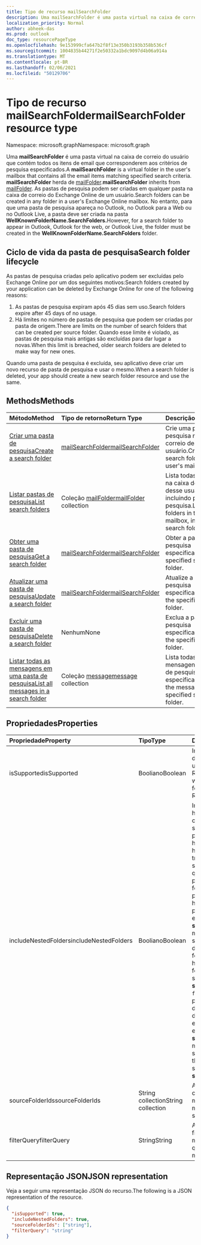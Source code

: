 ```yaml
---
title: Tipo de recurso mailSearchFolder
description: Uma mailSearchFolder é uma pasta virtual na caixa de correio do usuário que contém todos os itens de email que corresponderem aos critérios de pesquisa especificados. mailSearchFolder herda de mailFolder.
localization_priority: Normal
author: abheek-das
ms.prod: outlook
doc_type: resourcePageType
ms.openlocfilehash: 9e153999cfa647b2f8f13e350b3193b358b536cf
ms.sourcegitcommit: 1004835b44271f2e50332a1bdc9097d4b06a914a
ms.translationtype: MT
ms.contentlocale: pt-BR
ms.lasthandoff: 02/06/2021
ms.locfileid: "50129706"
---
```

# <a name="mailsearchfolder-resource-type"></a><span data-ttu-id="8e15e-104">Tipo de recurso mailSearchFolder</span><span class="sxs-lookup"><span data-stu-id="8e15e-104">mailSearchFolder resource type</span></span>

<span data-ttu-id="8e15e-105">Namespace: microsoft.graph</span><span class="sxs-lookup"><span data-stu-id="8e15e-105">Namespace: microsoft.graph</span></span>

<span data-ttu-id="8e15e-106">Uma **mailSearchFolder** é uma pasta virtual na caixa de correio do usuário que contém todos os itens de email que corresponderem aos critérios de pesquisa especificados.</span><span class="sxs-lookup"><span data-stu-id="8e15e-106">A **mailSearchFolder** is a virtual folder in the user's mailbox that contains all the email items matching specified search criteria.</span></span> <span data-ttu-id="8e15e-107">**mailSearchFolder** herda de [mailFolder](mailfolder.md).</span><span class="sxs-lookup"><span data-stu-id="8e15e-107">**mailSearchFolder** inherits from [mailFolder](mailfolder.md).</span></span> <span data-ttu-id="8e15e-108">As pastas de pesquisa podem ser criadas em qualquer pasta na caixa de correio do Exchange Online de um usuário.</span><span class="sxs-lookup"><span data-stu-id="8e15e-108">Search folders can be created in any folder in a user's Exchange Online mailbox.</span></span> <span data-ttu-id="8e15e-109">No entanto, para que uma pasta de pesquisa apareça no Outlook, no Outlook para a Web ou no Outlook Live, a pasta deve ser criada na pasta **WellKnownFolderName.SearchFolders.**</span><span class="sxs-lookup"><span data-stu-id="8e15e-109">However, for a search folder to appear in Outlook, Outlook for the web, or Outlook Live, the folder must be created in the **WellKnownFolderName.SearchFolders** folder.</span></span> 

## <a name="search-folder-lifecycle"></a><span data-ttu-id="8e15e-110">Ciclo de vida da pasta de pesquisa</span><span class="sxs-lookup"><span data-stu-id="8e15e-110">Search folder lifecycle</span></span>

<span data-ttu-id="8e15e-111">As pastas de pesquisa criadas pelo aplicativo podem ser excluídas pelo Exchange Online por um dos seguintes motivos:</span><span class="sxs-lookup"><span data-stu-id="8e15e-111">Search folders created by your application can be deleted by Exchange Online for one of the following reasons:</span></span>

1.  <span data-ttu-id="8e15e-112">As pastas de pesquisa expiram após 45 dias sem uso.</span><span class="sxs-lookup"><span data-stu-id="8e15e-112">Search folders expire after 45 days of no usage.</span></span> 
2.  <span data-ttu-id="8e15e-113">Há limites no número de pastas de pesquisa que podem ser criadas por pasta de origem.</span><span class="sxs-lookup"><span data-stu-id="8e15e-113">There are limits on the number of search folders that can be created per source folder.</span></span> <span data-ttu-id="8e15e-114">Quando esse limite é violado, as pastas de pesquisa mais antigas são excluídas para dar lugar a novas.</span><span class="sxs-lookup"><span data-stu-id="8e15e-114">When this limit is breached, older search folders are deleted to make way for new ones.</span></span> 

<span data-ttu-id="8e15e-115">Quando uma pasta de pesquisa é excluída, seu aplicativo deve criar um novo recurso de pasta de pesquisa e usar o mesmo.</span><span class="sxs-lookup"><span data-stu-id="8e15e-115">When a search folder is deleted, your app should create a new search folder resource and use the same.</span></span>


## <a name="methods"></a><span data-ttu-id="8e15e-116">Methods</span><span class="sxs-lookup"><span data-stu-id="8e15e-116">Methods</span></span>

| <span data-ttu-id="8e15e-117">Método</span><span class="sxs-lookup"><span data-stu-id="8e15e-117">Method</span></span> | <span data-ttu-id="8e15e-118">Tipo de retorno</span><span class="sxs-lookup"><span data-stu-id="8e15e-118">Return Type</span></span>  | <span data-ttu-id="8e15e-119">Descrição</span><span class="sxs-lookup"><span data-stu-id="8e15e-119">Description</span></span> |
|:---------------|:--------|:----------|
| [<span data-ttu-id="8e15e-120">Criar uma pasta de pesquisa</span><span class="sxs-lookup"><span data-stu-id="8e15e-120">Create a search folder</span></span>](../api/mailsearchfolder-post.md) | [<span data-ttu-id="8e15e-121">mailSearchFolder</span><span class="sxs-lookup"><span data-stu-id="8e15e-121">mailSearchFolder</span></span>](mailsearchfolder.md) | <span data-ttu-id="8e15e-122">Crie uma pasta de pesquisa na caixa de correio desse usuário.</span><span class="sxs-lookup"><span data-stu-id="8e15e-122">Create a search folder in this user's mailbox.</span></span> |
| [<span data-ttu-id="8e15e-123">Listar pastas de pesquisa</span><span class="sxs-lookup"><span data-stu-id="8e15e-123">List search folders</span></span>](../api/mailfolder-list-childfolders.md) | <span data-ttu-id="8e15e-124">Coleção [mailFolder](mailfolder.md)</span><span class="sxs-lookup"><span data-stu-id="8e15e-124">[mailFolder](mailfolder.md) collection</span></span> | <span data-ttu-id="8e15e-125">Lista todas as pastas na caixa de correio desse usuário, incluindo pastas de pesquisa.</span><span class="sxs-lookup"><span data-stu-id="8e15e-125">List all the folders in this user's mailbox, including search folders.</span></span> |
| [<span data-ttu-id="8e15e-126">Obter uma pasta de pesquisa</span><span class="sxs-lookup"><span data-stu-id="8e15e-126">Get a search folder</span></span>](../api/mailfolder-get.md) | [<span data-ttu-id="8e15e-127">mailSearchFolder</span><span class="sxs-lookup"><span data-stu-id="8e15e-127">mailSearchFolder</span></span>](mailsearchfolder.md) | <span data-ttu-id="8e15e-128">Obter a pasta de pesquisa especificada.</span><span class="sxs-lookup"><span data-stu-id="8e15e-128">Get the specified search folder.</span></span> |
| [<span data-ttu-id="8e15e-129">Atualizar uma pasta de pesquisa</span><span class="sxs-lookup"><span data-stu-id="8e15e-129">Update a search folder</span></span>](../api/mailsearchfolder-update.md) | [<span data-ttu-id="8e15e-130">mailSearchFolder</span><span class="sxs-lookup"><span data-stu-id="8e15e-130">mailSearchFolder</span></span>](mailsearchfolder.md) | <span data-ttu-id="8e15e-131">Atualize a pasta de pesquisa especificada.</span><span class="sxs-lookup"><span data-stu-id="8e15e-131">Update the specified search folder.</span></span> |
| [<span data-ttu-id="8e15e-132">Excluir uma pasta de pesquisa</span><span class="sxs-lookup"><span data-stu-id="8e15e-132">Delete a search folder</span></span>](../api/mailfolder-delete.md) | <span data-ttu-id="8e15e-133">Nenhum</span><span class="sxs-lookup"><span data-stu-id="8e15e-133">None</span></span> | <span data-ttu-id="8e15e-134">Exclua a pasta de pesquisa especificada.</span><span class="sxs-lookup"><span data-stu-id="8e15e-134">Delete the specified search folder.</span></span> |
| [<span data-ttu-id="8e15e-135">Listar todas as mensagens em uma pasta de pesquisa</span><span class="sxs-lookup"><span data-stu-id="8e15e-135">List all messages in a search folder</span></span>](../api/mailfolder-list-messages.md) | <span data-ttu-id="8e15e-136">Coleção [message](message.md)</span><span class="sxs-lookup"><span data-stu-id="8e15e-136">[message](message.md) collection</span></span> | <span data-ttu-id="8e15e-137">Lista todas as mensagens na pasta de pesquisa especificada.</span><span class="sxs-lookup"><span data-stu-id="8e15e-137">List all the messages in the specified search folder.</span></span> |

## <a name="properties"></a><span data-ttu-id="8e15e-138">Propriedades</span><span class="sxs-lookup"><span data-stu-id="8e15e-138">Properties</span></span>

| <span data-ttu-id="8e15e-139">Propriedade</span><span class="sxs-lookup"><span data-stu-id="8e15e-139">Property</span></span> | <span data-ttu-id="8e15e-140">Tipo</span><span class="sxs-lookup"><span data-stu-id="8e15e-140">Type</span></span> | <span data-ttu-id="8e15e-141">Descrição</span><span class="sxs-lookup"><span data-stu-id="8e15e-141">Description</span></span> |
|:---------------|:--------|:----------|
| <span data-ttu-id="8e15e-142">isSupported</span><span class="sxs-lookup"><span data-stu-id="8e15e-142">isSupported</span></span> | <span data-ttu-id="8e15e-143">Booliano</span><span class="sxs-lookup"><span data-stu-id="8e15e-143">Boolean</span></span> | <span data-ttu-id="8e15e-144">Indica se uma pasta de pesquisa é editável usando APIs REST.</span><span class="sxs-lookup"><span data-stu-id="8e15e-144">Indicates whether a search folder is editable using REST APIs.</span></span> |
| <span data-ttu-id="8e15e-145">includeNestedFolders</span><span class="sxs-lookup"><span data-stu-id="8e15e-145">includeNestedFolders</span></span> | <span data-ttu-id="8e15e-146">Booliano</span><span class="sxs-lookup"><span data-stu-id="8e15e-146">Boolean</span></span> | <span data-ttu-id="8e15e-147">Indica como a hierarquia da pasta da caixa de correio deve ser percorrido na pesquisa.</span><span class="sxs-lookup"><span data-stu-id="8e15e-147">Indicates how the mailbox folder hierarchy should be traversed in the search.</span></span> <span data-ttu-id="8e15e-148">`true` significa que uma pesquisa profunda deve ser feita para incluir pastas filho na hierarquia de cada pasta explicitamente especificada em **sourceFolderIds**.</span><span class="sxs-lookup"><span data-stu-id="8e15e-148">`true` means that a deep search should be done to include child folders in the hierarchy of each folder explicitly specified in **sourceFolderIds**.</span></span> <span data-ttu-id="8e15e-149">`false` significa uma pesquisa superficial de apenas cada uma das pastas explicitamente especificadas em **sourceFolderIds**.</span><span class="sxs-lookup"><span data-stu-id="8e15e-149">`false` means a shallow search of only each of the folders explicitly specified in **sourceFolderIds**.</span></span> |
| <span data-ttu-id="8e15e-150">sourceFolderIds</span><span class="sxs-lookup"><span data-stu-id="8e15e-150">sourceFolderIds</span></span> | <span data-ttu-id="8e15e-151">String collection</span><span class="sxs-lookup"><span data-stu-id="8e15e-151">String collection</span></span> | <span data-ttu-id="8e15e-152">As pastas de caixa de correio que devem ser mineradas.</span><span class="sxs-lookup"><span data-stu-id="8e15e-152">The mailbox folders that should be mined.</span></span> |
| <span data-ttu-id="8e15e-153">filterQuery</span><span class="sxs-lookup"><span data-stu-id="8e15e-153">filterQuery</span></span> | <span data-ttu-id="8e15e-154">String</span><span class="sxs-lookup"><span data-stu-id="8e15e-154">String</span></span> | <span data-ttu-id="8e15e-155">A consulta OData para filtrar as mensagens.</span><span class="sxs-lookup"><span data-stu-id="8e15e-155">The OData query to filter the messages.</span></span> |

## <a name="json-representation"></a><span data-ttu-id="8e15e-156">Representação JSON</span><span class="sxs-lookup"><span data-stu-id="8e15e-156">JSON representation</span></span>

<span data-ttu-id="8e15e-157">Veja a seguir uma representação JSON do recurso.</span><span class="sxs-lookup"><span data-stu-id="8e15e-157">The following is a JSON representation of the resource.</span></span>

<!-- {
  "blockType": "resource",
  "@odata.type": "microsoft.graph.mailSearchFolder"
}-->

```json
{
  "isSupported": true,
  "includeNestedFolders": true,
  "sourceFolderIds": ["string"],
  "filterQuery": "string"
}

```

<!-- uuid: 8fcb5dbc-d5aa-4681-8e31-b001d5168d79
2018-01-23 14:57:30 UTC -->
<!--
{
  "type": "#page.annotation",
  "description": "mailSearchFolder resource",
  "keywords": "",
  "section": "documentation",
  "tocPath": "",
  "suppressions": []
}
-->

